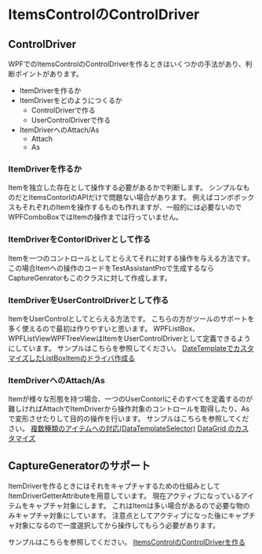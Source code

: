 # ItemsControlのControlDriver

## ControlDriver
WPFでのItemsControlのControlDriverを作るときはいくつかの手法があり、判断ポイントがあります。

+ ItemDriverを作るか
+ ItemDriverをどのようにつくるか
	+ ControlDriverで作る
	+ UserControlDriverで作る
+ ItemDriverへのAttach/As
	+ Attach
	+ As

### ItemDriverを作るか
Itemを独立した存在として操作する必要があるかで判断します。
シンプルなものだとItemsContorlのAPIだけで問題ない場合があります。
例えばコンボボックスもそれぞれのItemを操作するものも作れますが、一般的には必要ないのでWPFComboBoxではItemの操作までは行っていません。

### ItemDriverをContorlDriverとして作る
Itemを一つのコントロールとしてとらえてそれに対する操作を与える方法です。この場合Itemへの操作のコードをTestAssistantProで生成するならCaptureGenratorもこのクラスに対して作成します。

### ItemDriverをUserControlDriverとして作る
ItemをUserControlとしてとらえる方法です。
こちらの方がツールのサポートを多く使えるので最初は作りやすいと思います。
WPFListBox<T>、WPFListView<T>WPFTreeView<T>はItemをUserControlDriverとして定義できるようにしています。
サンプルはこちらを参照してください。
[DateTemplateでカスタマイズしたListBoxItemのドライバ作成る](../tutorial/ItemsControlDriver1.md)

### ItemDriverへのAttach/As
Itemが様々な形態を持つ場合、一つのUserContorlにそのすべてを定義するのが難しければAttachでItemDriverから操作対象のコントロールを取得したり、Asで変形させたりして目的の操作を行います。
サンプルはこちらを参照してください。
[複数種類のアイテムへの対応(DataTemplateSelector)](../tutorial/ItemsControlDriver2.md)
[DataGrid のカスタマイズ](../tutorial/ItemsControlDriver4.md)

## CaptureGeneratorのサポート
ItemDriverを作るときにはそれをキャプチャするための仕組みとしてItemDriverGetterAttributeを用意しています。
現在アクティブになっているアイテムをキャプチャ対象にします。
これはItemは多い場合があるので必要な物のみキャプチャ対象にしています。
注意点としてアクティブになった後にキャプチャ対象になるので一度選択してから操作してもらう必要があります。

サンプルはこちらを参照してください。
[ItemsControlのControlDriverを作る](../tutorial/ControlDriver4.md)